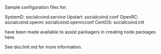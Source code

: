 Sample configuration files for:

SystemD: socialcoind.service
Upstart: socialcoind.conf
OpenRC:  socialcoind.openrc
         socialcoind.openrcconf
CentOS:  socialcoind.init

have been made available to assist packagers in creating node packages here.

See doc/init.md for more information.
